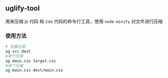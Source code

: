 ## uglify-tool

用来压缩 js 代码 和 css 代码的命令行工具，使用 `node-minify` 对文件进行压缩

### 使用方法

```bash
# 批量压缩
ug src dest
#单个压缩
ug main.css target.css
#单个压缩
ug main.css dest/main.css
```
